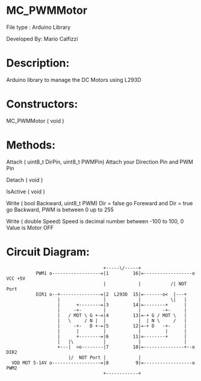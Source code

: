 # MC_PWMMotor

File type   : Arduino Library

Developed By: Mario Calfizzi

# Description: 
Arduino library to manage the DC Motors using L293D 
                
# Constructors:
  MC_PWMMotor ( void )

# Methods:
Attach      ( uint8_t DirPin, uint8_t PWMPin) Attach your Direction Pin and PWM Pin

Detach      ( void )

IsActive    ( void )

Write       ( bool Backward, uint8_t PWM) Dir = false go Foreward and Dir = true go Backward, PWM is between 0 up to 255

Write       ( double Speed)               Speed is decimal number between -100 to 100, 0 Value is Motor OFF



# Circuit Diagram:

                                        +-----\/-----+
               PWM1 o------------------=|1         16|=------------------o VCC +5V
                                        |            |           /| NOT Port
               DIR1 o--+---------------=|2  L293D  15|=-------o<  |---+
                       |                |            |           \|   |
                       |      +--------=|3         14|=--------+      |
                       |     -+-        |            |        -+-     |
                       |   / MOT \ G +-=|4         13|=-+ G / MOT \   |
                       |   \     / N |  |            |  | N \     /   |
                       |     -+-   D +-=|5         12|=-+ D   -+-     |
                       |      |         |            |         |      |
                       |      +--------=|6         11|=--------+      |
                       |   |\           |            |                |
                       +---|  >o--------|7         10|=---------------+--o DIR2
                           |/  NOT Port |            |                 
      VDD MOT 5-14V o------------------=|8          9|=------------------o PWM2 
                                        +------------+
